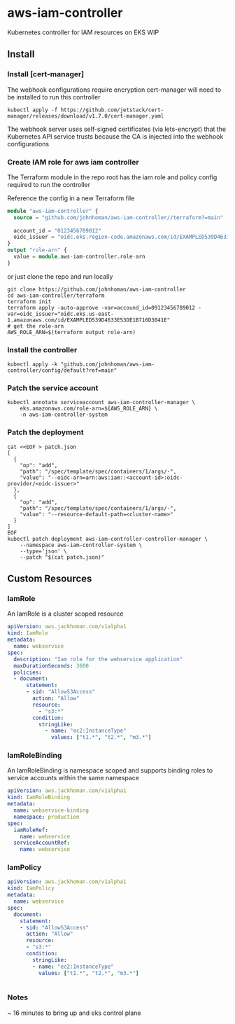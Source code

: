 # aws-iam-controller
Kubernetes controller for IAM resources on EKS WIP


## Install

### Install [cert-manager]
The webhook configurations require encryption cert-manager will need to be installed
to run this controller

```shell
kubectl apply -f https://github.com/jetstack/cert-manager/releases/download/v1.7.0/cert-manager.yaml
```

The webhook server uses self-signed certificates (via lets-encrypt) that the Kubernetes API service
trusts because the CA is injected into the webhook configurations


### Create IAM role for aws iam controller

The Terraform module in the repo root has the iam role and policy config required to run
the controller

Reference the config in a new Terraform file
```terraform
module "aws-iam-controller" {
  source = "github.com/johnhoman/aws-iam-controller//terraform?=main"
  
  account_id = "0123456789012"
  oidc_issuer = "oidc.eks.region-code.amazonaws.com/id/EXAMPLED539D4633E53DE1B716D3041E"
}
output "role-arn" {
  value = module.aws-iam-controller.role-arn
}
```

or just clone the repo and run locally

```shell
git clone https://github.com/johnhoman/aws-iam-controller
cd aws-iam-controller/terraform
terraform init
terraform apply -auto-approve -var=accound_id=09123456789012 -var=oidc_issuer="oidc.eks.us-east-1.amazonaws.com/id/EXAMPLED539D4633E53DE1B716D3041E"
# get the role-arn
AWS_ROLE_ARN=$(terraform output role-arn)
```

### Install the controller
```shell
kubectl apply -k "github.com/johnhoman/aws-iam-controller/config/default?ref=main"
```

### Patch the service account
```shell
kubectl annotate serviceaccount aws-iam-controller-manager \
    eks.amazonaws.com/role-arn=${AWS_ROLE_ARN} \
    -n aws-iam-controller-system
```

### Patch the deployment
```shell
cat <<EOF > patch.json
[
  {
    "op": "add",
    "path": "/spec/template/spec/containers/1/args/-",
    "value": "--oidc-arn=arn:aws:iam::<account-id>:oidc-provider/<oidc-issuer>"
  },
  {
    "op": "add",
    "path": "/spec/template/spec/containers/1/args/-",
    "value": "--resource-default-path=<cluster-name>"
  }
]
EOF
kubectl patch deployment aws-iam-controller-controller-manager \
    --namespace aws-iam-controller-system \
    --type='json' \
    --patch "$(cat patch.json)"
```


## Custom Resources

### IamRole
An IamRole is a cluster scoped resource
```yaml
apiVersion: aws.jackhoman.com/v1alpha1
kind: IamRole
metadata:
  name: webservice
spec:
  description: "Iam role for the webservice application"
  maxDurationSeconds: 3600
  policies:
  - document:
      statement:
      - sid: "AllowS3Access"
        action: "Allow"
        resource:
          - "s3:*"
        condition:
          stringLike:
            - name: "ec2:InstanceType"
              values: ["t1.*", "t2.*", "m3.*"]
```

### IamRoleBinding
An IamRoleBinding is namespace scoped and supports binding
roles to service accounts within the same namespace

```yaml
apiVersion: aws.jackhoman.com/v1alpha1
kind: IamRoleBinding
metadata:
  name: webservice-binding
  namespace: production
spec:
  iamRoleRef:
    name: webservice
  serviceAccountRef:
    name: webservice
```

### IamPolicy

```yaml
apiVersion: aws.jackhoman.com/v1alpha1
kind: IamPolicy
metadata:
  name: webservice
spec:
  document:
    statement:
    - sid: "AllowS3Access"
      action: "Allow"
      resource:
      - "s3:*"
      condition:
        stringLike:
        - name: "ec2:InstanceType"
          values: ["t1.*", "t2.*", "m3.*"]
        
```

### Notes
~ 16 minutes to bring up and eks control plane
